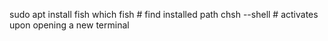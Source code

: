 sudo apt install fish
which fish # find installed path
chsh --shell <installed-path> # activates upon opening a new terminal

